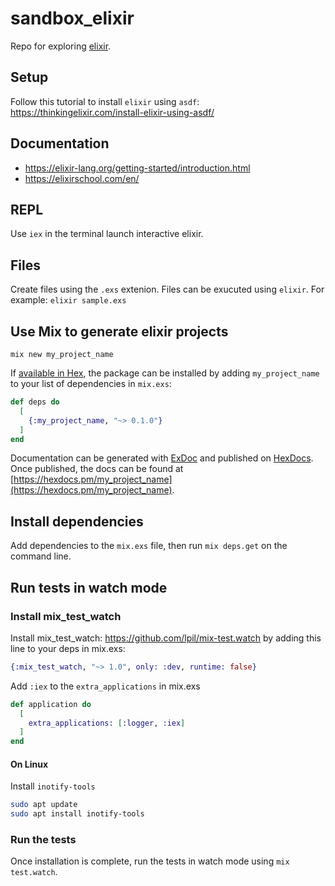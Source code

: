 # sandbox_elixir

Repo for exploring [elixir](https://elixir-lang.org/).

## Setup

Follow this tutorial to install `elixir` using `asdf`: https://thinkingelixir.com/install-elixir-using-asdf/

## Documentation

- https://elixir-lang.org/getting-started/introduction.html
- https://elixirschool.com/en/

## REPL

Use `iex` in the terminal launch interactive elixir.

## Files

Create files using the `.exs` extenion. Files can be exucuted using `elixir`. For example: `elixir sample.exs`

## Use Mix to generate elixir projects

`mix new my_project_name`

If [available in Hex](https://hex.pm/docs/publish), the package can be installed
by adding `my_project_name` to your list of dependencies in `mix.exs`:

```elixir
def deps do
  [
    {:my_project_name, "~> 0.1.0"}
  ]
end
```

Documentation can be generated with [ExDoc](https://github.com/elixir-lang/ex_doc)
and published on [HexDocs](https://hexdocs.pm). Once published, the docs can
be found at [https://hexdocs.pm/my_project_name](https://hexdocs.pm/my_project_name).

## Install dependencies

Add dependencies to the `mix.exs` file, then run `mix deps.get` on the command line.

## Run tests in watch mode

### Install mix_test_watch

Install mix_test_watch: https://github.com/lpil/mix-test.watch by adding this line to your deps in mix.exs:

```elixir
{:mix_test_watch, "~> 1.0", only: :dev, runtime: false}
```

Add `:iex` to the `extra_applications` in mix.exs

```elixir
def application do
  [
    extra_applications: [:logger, :iex]
  ]
end
```

#### On Linux

Install `inotify-tools`

```bash
sudo apt update
sudo apt install inotify-tools
```

### Run the tests

Once installation is complete, run the tests in watch mode using `mix test.watch`.
